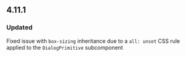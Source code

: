 ## 4.11.1

### Updated

Fixed issue with `box-sizing` inheritance due to a `all: unset` CSS rule applied to the `DialogPrimitive` subcomponent
